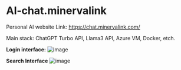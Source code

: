 # AI-chat.minervalink
Personal AI website
Link: https://chat.minervalink.com/

Main stack: ChatGPT Turbo API, Llama3 API, Azure VM, Docker, etch. 

**Login interface:**
![image](https://github.com/user-attachments/assets/66534eeb-fb0f-4233-9800-a850c9abf273)

**Search Interface**
![image](https://github.com/user-attachments/assets/d4c18c6f-423c-4a7d-bd4f-621d9e042516)

